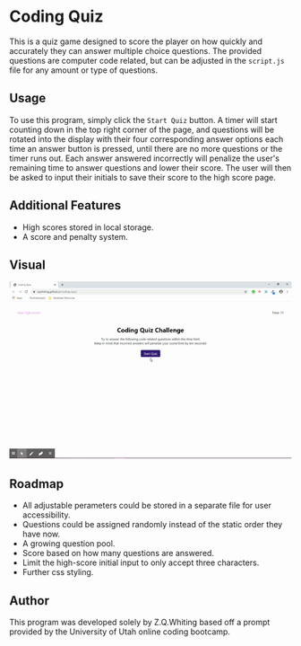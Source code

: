 # Coding Quiz
This is a quiz game designed to score the player on how quickly and accurately they can answer multiple choice questions. The provided questions are computer code related, but can be adjusted in the `script.js` file for any amount or type of questions. 

## Usage
To use this program, simply click the `Start Quiz` button. A timer will start counting down in the top right corner of the page, and questions will be rotated into the display with their four corresponding answer options each time an answer button is pressed, until there are no more questions or the timer runs out. Each answer answered incorrectly will penalize the user's remaining time to answer questions and lower their score. The user will then be asked to input their initials to save their score to the high score page.

## Additional Features
* High scores stored in local storage.
* A score and penalty system.

## Visual
![Coding Quiz Program](./assets/images/gif.gif)

## Roadmap
* All adjustable perameters could be stored in a separate file for user accessibility.
* Questions could be assigned randomly instead of the static order they have now.
* A growing question pool.
* Score based on how many questions are answered.
* Limit the high-score initial input to only accept three characters.
* Further css styling.

## Author
This program was developed solely by Z.Q.Whiting based off a prompt provided by the University of Utah online coding bootcamp.
